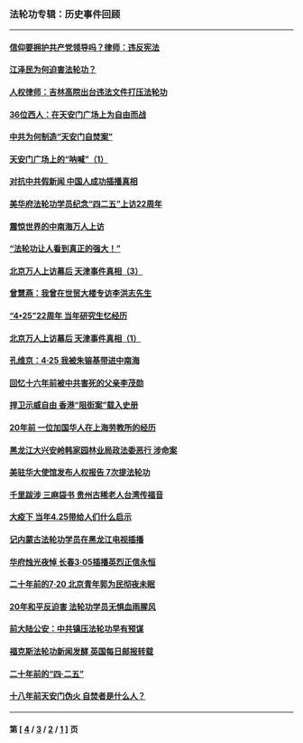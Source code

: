 ### 法轮功专辑：历史事件回顾
---
#### [信仰要拥护共产党领导吗？律师：违反宪法](../../pages/nf5793/n14061325.md?10210430) 
#### [江泽民为何迫害法轮功？](../../pages/nf5793/n13876324.md?10210430) 
#### [人权律师：吉林高院出台违法文件打压法轮功](../../pages/nf5793/n13825665.md?10210430) 
#### [36位西人：在天安门广场上为自由而战](../../pages/nf5793/n13390029.md?10210430) 
#### [中共为何制造“天安门自焚案”](../../pages/nf5793/n13183270.md?10210430) 
#### [天安门广场上的“呐喊”（1）](../../pages/nf5793/n13105277.md?10210430) 
#### [对抗中共假新闻 中国人成功插播真相](../../pages/nf5793/n12910618.md?10210430) 
#### [美华府法轮功学员纪念“四二五”上访22周年](../../pages/nf5793/n12904445.md?10210430) 
#### [震惊世界的中南海万人上访](../../pages/nf5793/n12903976.md?10210430) 
#### [“法轮功让人看到真正的强大！”](../../pages/nf5793/n12903195.md?10210430) 
#### [北京万人上访幕后 天津事件真相（3）](../../pages/nf5793/n12902807.md?10210430) 
#### [曾慧燕：我曾在世贸大楼专访李洪志先生](../../pages/nf5793/n12898729.md?10210430) 
#### [“4•25”22周年 当年研究生忆经历](../../pages/nf5793/n12894152.md?10210430) 
#### [北京万人上访幕后 天津事件真相（1）](../../pages/nf5793/n12885174.md?10210430) 
#### [孔维京：4·25 我被朱镕基带进中南海](../../pages/nf5793/n12864987.md?10210430) 
#### [回忆十六年前被中共害死的父亲李茂勋](../../pages/nf5793/n12880270.md?10210430) 
#### [捍卫示威自由 香港“阻街案”载入史册](../../pages/nf5793/n12811245.md?10210430) 
#### [20年前 一位加国华人在上海劳教所的经历](../../pages/nf5793/n12707932.md?10210430) 
#### [黑龙江大兴安岭韩家园林业局政法委恶行 涉命案](../../pages/nf5793/n12622815.md?10210430) 
#### [美驻华大使馆发布人权报告 7次提法轮功](../../pages/nf5793/n12520541.md?10210430) 
#### [千里跋涉 三麻袋书 贵州古稀老人台湾传福音](../../pages/nf5793/n12198750.md?10210430) 
#### [大疫下 当年4.25带给人们什么启示](../../pages/nf5793/n12058565.md?10210430) 
#### [记内蒙古法轮功学员在黑龙江电视插播](../../pages/nf5793/n11699194.md?10210430) 
#### [华府烛光夜悼 长春3·05插播英烈正信永恒](../../pages/nf5793/n11397432.md?10210430) 
#### [二十年前的7·20 北京青年郭为民彻夜未眠](../../pages/nf5793/n11354195.md?10210430) 
#### [20年和平反迫害 法轮功学员无惧血雨腥风](../../pages/nf5793/n11348279.md?10210430) 
#### [前大陆公安：中共镇压法轮功早有预谋](../../pages/nf5793/n11352168.md?10210430) 
#### [福克斯法轮功新闻发酵  英国每日邮报转载](../../pages/nf5793/n11285952.md?10210430) 
#### [二十年前的“四·二五”](../../pages/nf5793/n11207639.md?10210430) 
#### [十八年前天安门伪火 自焚者是什么人？](../../pages/nf5793/n10996556.md?10210430) 

---
#### 第 [ [4](./4.md?10210430) / [3](./3.md?10210430) / [2](./2.md?10210430) / [1](./1.md?10210430) ] 页
